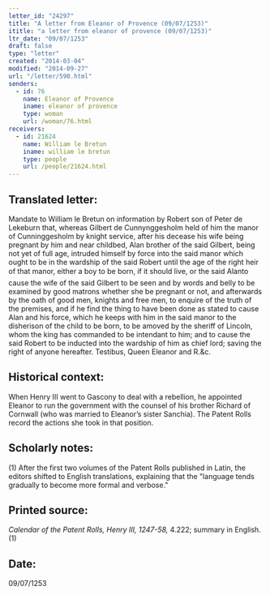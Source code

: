```yaml
---
letter_id: "24297"
title: "A letter from Eleanor of Provence (09/07/1253)"
ititle: "a letter from eleanor of provence (09/07/1253)"
ltr_date: "09/07/1253"
draft: false
type: "letter"
created: "2014-03-04"
modified: "2014-09-27"
url: "/letter/590.html"
senders:
  - id: 76
    name: Eleanor of Provence
    iname: eleanor of provence
    type: woman
    url: /woman/76.html
receivers:
  - id: 21624
    name: William le Bretun
    iname: william le bretun
    type: people
    url: /people/21624.html
---
```

<h2> Translated letter:</h2>Mandate to William le Bretun on information by Robert son of Peter de Lekeburn that, whereas Gilbert de Cunnynggesholm held of him the manor of Cunninggesholm by knight service, after his decease his wife being pregnant by him and near childbed, Alan brother of the said Gilbert, being not yet of full age, intruded himself by force into the said manor which ought to be in the wardship of the said Robert until the age of the right heir of that manor, either a boy to be born, if it should live, or the said Alanto cause the wife of the said Gilbert to be seen and by words and belly to be examined by good matrons whether she be pregnant or not, and afterwards by the oath of good men, knights and free men, to enquire of the truth of the premises, and if he find the thing to have been done as stated to cause Alan and his force, which he keeps with him in the said manor to the disherison of the child to be born, to be amoved by the sheriff of Lincoln, whom the king has commanded to be intendant to him; and to cause the said Robert to be inducted into the wardship of him as chief lord; saving the right of anyone hereafter. Testibus, Queen Eleanor and R.&c.
<h2 class="mt-4"> Historical context:</h2>When Henry III went to Gascony to deal with a rebellion, he appointed Eleanor to run the government with the counsel of his brother Richard of Cornwall (who was married to Eleanor’s sister Sanchia). The Patent Rolls record the actions she took in that position.
<h2 class="mt-4"> Scholarly notes:</h2>(1) After the first two volumes of the Patent Rolls published in Latin, the editors shifted to English translations, explaining that the "language tends gradually to become more formal and verbose."
<h2 class="mt-4"> Printed source:</h2><p><em>Calendar of the Patent Rolls, Henry III, 1247-58,</em> 4.222; summary in English.(1)</p><h2 class="mt-4"> Date:</h2>09/07/1253